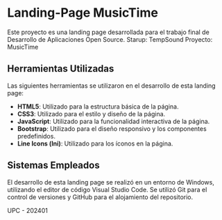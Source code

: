 # Landing-Page MusicTime

Este proyecto es una landing page desarrollada para el trabajo final de Desarrollo de Aplicaciones Open Source.
Starup: TempSound
Proyecto: MusicTime

## Herramientas Utilizadas

Las siguientes herramientas se utilizaron en el desarrollo de esta landing page:

- **HTML5**: Utilizado para la estructura básica de la página.
- **CSS3**: Utilizado para el estilo y diseño de la página.
- **JavaScript**: Utilizado para la funcionalidad interactiva de la página.
- **Bootstrap**: Utilizado para el diseño responsivo y los componentes predefinidos.
- **Line Icons (lni)**: Utilizado para los íconos en la página.

## Sistemas Empleados

El desarrollo de esta landing page se realizó en un entorno de Windows, utilizando el editor de código Visual Studio Code. Se utilizó Git para el control de versiones y GitHub para el alojamiento del repositorio.

UPC - 202401
